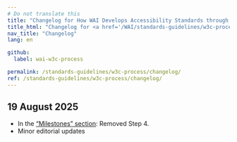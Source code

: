 ```yaml
---
# Do not translate this
title: "Changelog for How WAI Develops Accessibility Standards through the W3C Process"
title_html: "Changelog for <a href='/WAI/standards-guidelines/w3c-process/'>How WAI Develops Accessibility Standards through the W3C Process</a>"
nav_title: "Changelog"
lang: en

github:
  label: wai-w3c-process

permalink: /standards-guidelines/w3c-process/changelog/
ref: /standards-guidelines/w3c-process/changelog/
---
```



## 19 August 2025

- In the [“Milestones” section](/standards-guidelines/w3c-process/#milestones): Removed Step 4.
- Minor editorial updates
